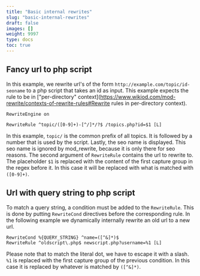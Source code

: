 ```yaml
---
title: "Basic internal rewrites"
slug: "basic-internal-rewrites"
draft: false
images: []
weight: 9997
type: docs
toc: true
---
```


## Fancy url to php script
In this example, we rewrite url's of the form `http://example.com/topic/id-seoname` to a php script that takes an id as input. This example expects the rule to be in ["per-directory" context](https://www.wikiod.com/mod-rewrite/contexts-of-rewrite-rules#Rewrite rules in per-directory context).

    RewriteEngine on

    RewriteRule ^topic/([0-9]+)-[^/]*/?$ /topics.php?id=$1 [L]

In this example, `topic/` is the common prefix of all topics. It is followed by a number that is used by the script. Lastly, the seo name is displayed. This seo name is ignored by mod_rewrite, because it is only there for seo reasons. The second argument of `RewriteRule` contains the url to rewrite to. The placeholder `$1` is replaced with the content of the first capture group in the regex before it. In this case it will be replaced with what is matched with `([0-9]+)`.

## Url with query string to php script
To match a query string, a condition must be added to the `RewriteRule`. This is done by putting `RewriteCond` directives before the corresponding rule. In the following example we dynamically internally rewrite an old url to a new url.

    RewriteCond %{QUERY_STRING} ^name=([^&]*)$
    RewriteRule ^oldscript\.php$ newscript.php?username=%1 [L]

Please note that to match the literal dot, we have to escape it with a slash. `%1` is replaced with the first capture group of the previous condition. In this case it is replaced by whatever is matched by `([^&]*)`.

